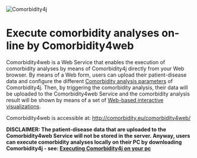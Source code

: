 ![Comorbidity4j](/img/logo.png)
<h1>Execute comorbidity analyses on-line by Comorbidity4web</h1>

Comorbidity4web is a Web Service that enables the execution of comorbidity analyses by means of Comorbidity4j directly from your Web browser. By means of a Web form, users can upload their patient-disease data and configure the different [Comorbidity analysis parameters](ComorbidityAnalysisParametersConfig.md) of Comorbidity4j. Then, by triggering the comorbidity analysis, their data will be uploaded to the Comorbidity4web Service and the comorbidity analysis result will be shown by means of a set of [Web-based interactive visualizations](InteractiveVisualizations.md).  

Comorbidity4web is accessible at: <a href="http://comorbidity.eu/comorbidity4web/" target="_blank">http://comorbidity.eu/comorbidity4web/</a>  

**DISCLAIMER: The patient-disease data that are uploaded to the Comorbidity4web Service will not be stored in the server. Anyway, users can execute comorbidity analyses locally on their PC by downloading Comorbidity4j - see: [Executing Comorbidity4j on your pc](LocalExecution.md)**




